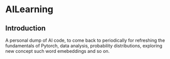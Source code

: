 # AILearning

## Introduction

A personal dump of AI code, to come back to periodically for refreshing the fundamentals of Pytorch, data analysis,
probability distributions, exploring new concept such word emebeddings and so on.
